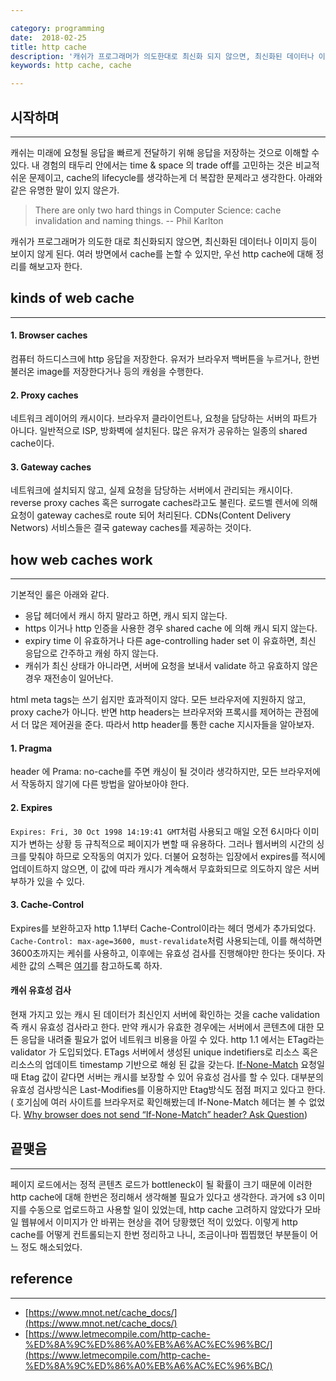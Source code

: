 ```yaml
---

category: programming
date:  2018-02-25
title: http cache
description: '캐쉬가 프로그래머가 의도한대로 최신화 되지 않으면, 최신화된 데이터나 이미지등이 보이지 않게되어 치명적일 수 있다. 여러 방면에서 cache를 논할 수 있지만, 우선 http cache에 대해 정리를 해보고자 한다.'
keywords: http cache, cache

---
```


## 시작하며

--- 

캐쉬는 미래에 요청될 응답을 빠르게 전달하기 위해 응답을 저장하는 것으로 이해할 수 있다. 내 경험의 태두리 안에서는 time & space 의 trade off를 고민하는 것은 비교적 쉬운 문제이고, cache의 lifecycle를 생각하는게 더 복잡한 문제라고 생각한다. 아래와 같은 유명한 말이 있지 않은가.

> There are only two hard things in Computer Science: cache invalidation and naming things. 
> -- Phil Karlton

캐쉬가 프로그래머가 의도한 대로 최신화되지 않으면, 최신화된 데이터나 이미지 등이 보이지 않게 된다. 여러 방면에서 cache를 논할 수 있지만, 우선 http cache에 대해 정리를 해보고자 한다.

## kinds of web cache

---

#### 1. Browser caches 
컴퓨터 하드디스크에 http 응답을 저장한다. 유저가 브라우저 백버튼을 누르거나, 한번 불러온 image를 저장한다거나 등의 캐슁을 수행한다. 

#### 2. Proxy caches 
네트워크 레이어의 캐시이다. 브라우저 클라이언트나, 요청을 담당하는 서버의 파트가 아니다. 일반적으로 ISP, 방화벽에 설치된다. 많은 유저가 공유하는 일종의 shared cache이다. 

#### 3. Gateway caches 
네트워크에 설치되지 않고, 실제 요청을 담당하는 서버에서 관리되는 캐시이다. reverse proxy caches 혹은 surrogate caches라고도 불린다. 로드벨 렌서에 의해 요청이 gateway caches로 route 되어 처리된다. CDNs(Content Delivery Networs) 서비스들은 결국 gateway caches를 제공하는 것이다.

## how web caches work 

--- 

기본적인 룰은 아래와 같다. 

- 응답 헤더에서 캐시 하지 말라고 하면, 캐시 되지 않는다. 
- https 이거나 http 인증을 사용한 경우 shared cache 에 의해 캐시 되지 않는다. 
- expiry time 이 유효하거나 다른 age-controlling hader set 이 유효하면, 최신 응답으로 간주하고 캐슁 하지 않는다. 
- 캐쉬가 최신 상태가 아니라면, 서버에 요청을 보내서 validate 하고 유효하지 않은 경우 재전송이 일어난다. 

html meta tags는 쓰기 쉽지만 효과적이지 않다. 모든 브라우저에 지원하지 않고, proxy cache가 아니다. 반면 http headers는 브라우저와 프록시를 제어하는 관점에서 더 많은 제어권을 준다. 따라서 http header를 통한 cache 지시자들을 알아보자.

#### 1. Pragma 

header 에 Prama: no-cache를 주면 캐싱이 될 것이라 생각하지만, 모든 브라우저에서 작동하지 않기에 다른 방법을 알아보아야 한다. 

#### 2. Expires 

`Expires: Fri, 30 Oct 1998 14:19:41 GMT`처럼 사용되고 매일 오전 6시마다 이미지가 변하는 상황 등 규칙적으로 페이지가 변할 때 유용하다. 그러나 웹서버의 시간의 싱크를 맞춰야 하므로 오작동의 여지가 있다. 더불어 요청하는 입장에서 expires를 적시에 업데이트하지 않으면, 이 값에 따라 캐시가 계속해서 무효화되므로 의도하지 않은 서버 부하가 있을 수 있다. 

#### 3. Cache-Control 

Expires를 보완하고자 http 1.1부터 Cache-Control이라는 헤더 명세가 추가되었다. `Cache-Control: max-age=3600, must-revalidate`처럼 사용되는데, 이를 해석하면 3600초까지는 케쉬를 사용하고, 이후에는 유효성 검사를 진행해야만 한다는 뜻이다. 자세한 값의 스펙은 [여기](https://developer.mozilla.org/en-US/docs/Web/HTTP/Headers/Cache-Control)를 참고하도록 하자.

#### 캐쉬 유효성 검사

현재 가지고 있는 캐시 된 데이터가 최신인지 서버에 확인하는 것을 cache validation 즉 캐시 유효성 검사라고 한다. 만약 캐시가 유효한 경우에는 서버에서 콘텐츠에 대한 모든 응답을 내려줄 필요가 없어 네트워크 비용을 아낄 수 있다. http 1.1 에서는 ETag라는 validator 가 도입되었다. ETags 서버에서 생성된 unique indetifiers로 리소스 혹은 리소스의 업데이트 timestamp 기반으로 해슁 된 값을 갖는다. [If-None-Match](https://developer.mozilla.org/en-US/docs/Web/HTTP/Headers/If-None-Match) 요청일 때 Etag 값이 같다면 서버는 캐시를 보장할 수 있어 유효성 검사를 할 수 있다. 대부분의 유효성 검사방식은 Last-Modifies를 이용하지만 Etag방식도 점점 퍼지고 있다고 한다.( 호기심에 여러 사이트를 브라우저로 확인해봤는데 If-None-Match 헤더는 볼 수 없었다. [Why browser does not send “If-None-Match” header? 
Ask Question](https://stackoverflow.com/questions/15900548/why-browser-does-not-send-if-none-match-header))

## 끝맺음 

---

페이지 로드에서는 정적 콘텐츠 로드가 bottleneck이 될 확률이 크기 때문에 이러한 http cache에 대해 한번은 정리해서 생각해볼 필요가 있다고 생각한다. 과거에 s3 이미지를 수동으로 업로드하고 사용할 일이 있었는데, http cache 고려하지 않았다가 모바일 웹뷰에서 이미지가 안 바뀌는 현상을 겪어 당황했던 적이 있었다. 이렇게 http cache를 어떻게 컨트롤되는지 한번 정리하고 나니, 조금이나마 찝찝했던 부분들이 어느 정도 해소되었다.


## reference

---

- [https://www.mnot.net/cache_docs/](https://www.mnot.net/cache_docs/)
- [https://www.letmecompile.com/http-cache-%ED%8A%9C%ED%86%A0%EB%A6%AC%EC%96%BC/](https://www.letmecompile.com/http-cache-%ED%8A%9C%ED%86%A0%EB%A6%AC%EC%96%BC/)
